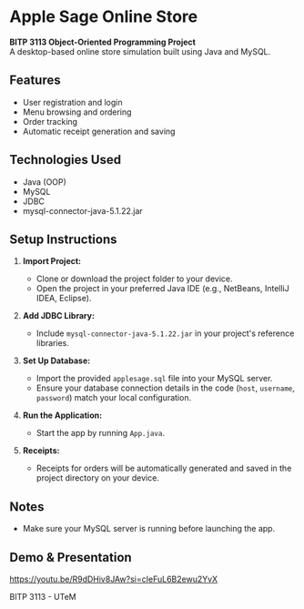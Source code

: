 # Apple Sage Online Store

**BITP 3113 Object-Oriented Programming Project**  
A desktop-based online store simulation built using Java and MySQL.

## Features
- User registration and login
- Menu browsing and ordering
- Order tracking
- Automatic receipt generation and saving

## Technologies Used
- Java (OOP)
- MySQL
- JDBC
- mysql-connector-java-5.1.22.jar

## Setup Instructions

1. **Import Project:**
   - Clone or download the project folder to your device.
   - Open the project in your preferred Java IDE (e.g., NetBeans, IntelliJ IDEA, Eclipse).

2. **Add JDBC Library:**
   - Include `mysql-connector-java-5.1.22.jar` in your project's reference libraries.

3. **Set Up Database:**
   - Import the provided `applesage.sql` file into your MySQL server.
   - Ensure your database connection details in the code (`host`, `username`, `password`) match your local configuration.

4. **Run the Application:**
   - Start the app by running `App.java`.

5. **Receipts:**
   - Receipts for orders will be automatically generated and saved in the project directory on your device.

## Notes
- Make sure your MySQL server is running before launching the app.

## Demo & Presentation
https://youtu.be/R9dDHiv8JAw?si=cIeFuL6B2ewu2YvX
  
BITP 3113 - UTeM
